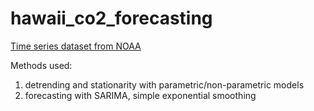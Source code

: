# hawaii_co2_forecasting

[Time series dataset from NOAA](https://gml.noaa.gov/ccgg/trends/data.html)

Methods used: 
1. detrending and stationarity with parametric/non-parametric models
2. forecasting with SARIMA, simple exponential smoothing
